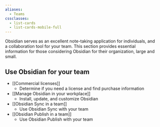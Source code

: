 ```yaml
---
aliases:
  - Teams
cssclasses:
  - list-cards
  - list-cards-mobile-full
---
```


Obsidian serves as an excellent note-taking application for individuals, and a collaboration tool for your team. This section provides essential information for those considering Obsidian for their organization, large and small.

## Use Obsidian for your team

- [[Commercial licenses]]
	- Determine if you need a license and find purchase information
- [[Manage Obsidian in your workplace]]
	- Install, update, and customize Obsidian
- [[Obsidian Sync in a team]]
	- Use Obsidian Sync with your team
- [[Obsidian Publish in a team]]
	- Use Obsidian Publish with your team
